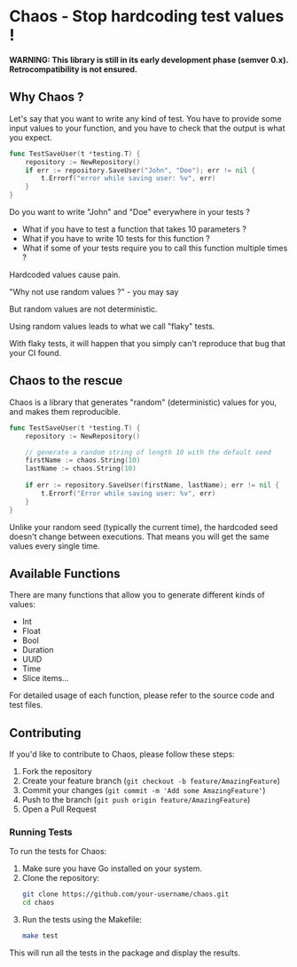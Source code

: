 # Chaos - Stop hardcoding test values !
 
**WARNING: This library is still in its early development phase (semver 0.x). Retrocompatibility is not ensured.**

## Why Chaos ?

Let's say that you want to write any kind of test.
You have to provide some input values to your function, and you have to check that the output is what you expect.

```go 
func TestSaveUser(t *testing.T) {
    repository := NewRepository()
    if err := repository.SaveUser("John", "Doe"); err != nil {
        t.Errorf("error while saving user: %v", err)
    }
}
```

Do you want to write "John" and "Doe" everywhere in your tests ?

- What if you have to test a function that takes 10 parameters ?
- What if you have to write 10 tests for this function ?
- What if some of your tests require you to call this function multiple times ?

Hardcoded values cause pain.

"Why not use random values ?" - you may say

But random values are not deterministic.

Using random values leads to what we call "flaky" tests.

With flaky tests, it will happen that you simply can't reproduce that bug that your CI found.

## Chaos to the rescue

Chaos is a library that generates "random" (deterministic) values for you, and makes them reproducible.

```go
func TestSaveUser(t *testing.T) {
    repository := NewRepository()

    // generate a random string of length 10 with the default seed
    firstName := chaos.String(10) 
    lastName := chaos.String(10)
	
    if err := repository.SaveUser(firstName, lastName); err != nil {
        t.Errorf("Error while saving user: %v", err)
    }
}
```

Unlike your random seed (typically the current time), the hardcoded seed doesn't change between executions.
That means you will get the same values every single time.

## Available Functions

There are many functions that allow you to generate different kinds of values: 
- Int
- Float
- Bool
- Duration
- UUID
- Time
- Slice items...

For detailed usage of each function, please refer to the source code and test files.

## Contributing

If you'd like to contribute to Chaos, please follow these steps:

1. Fork the repository
2. Create your feature branch (`git checkout -b feature/AmazingFeature`)
3. Commit your changes (`git commit -m 'Add some AmazingFeature'`)
4. Push to the branch (`git push origin feature/AmazingFeature`)
5. Open a Pull Request

### Running Tests

To run the tests for Chaos:

1. Make sure you have Go installed on your system.
2. Clone the repository:
   ```bash
   git clone https://github.com/your-username/chaos.git
   cd chaos
   ```
3. Run the tests using the Makefile:
   ```bash
   make test
   ```

This will run all the tests in the package and display the results.
